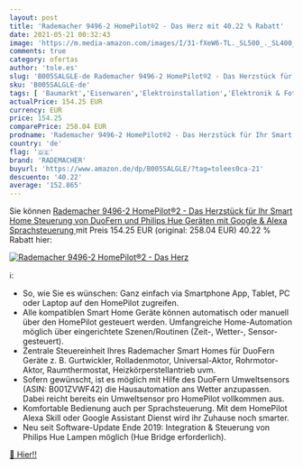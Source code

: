 ```yaml
---
layout: post
title: 'Rademacher 9496-2 HomePilot®2 - Das Herz mit 40.22 % Rabatt'
date: 2021-05-21 00:32:43
image: 'https://m.media-amazon.com/images/I/31-fXeW6-TL._SL500_._SL400_.jpg'
comments: true
category: ofertas
author: 'tole.es'
slug: 'B005SALGLE-de Rademacher 9496-2 HomePilot®2 - Das Herzstück für Ihr...'
sku: 'B005SALGLE-de'
tags: [ 'Baumarkt','Eisenwaren','Elektroinstallation','Elektronik & Foto','Fenster-Zubehör','Fernseher & Heimkino','Funkgeräte & Zubehör','Heimkino, TV & Video Zubehör','Zubehör für Funkgeräte','rademacher', ]
actualPrice: 154.25 EUR
currency: EUR
price: 154.25
comparePrice: 258.04 EUR
prodname: 'Rademacher 9496-2 HomePilot®2 - Das Herzstück für Ihr Smart Home  Steuerung von DuoFern und Philips Hue Geräten  mit Google & Alexa Sprachsteuerung '
country: 'de'
flag: '🇩🇪'
brand: 'RADEMACHER'
buyurl: 'https://www.amazon.de/dp/B005SALGLE/?tag=tolees0ca-21'
descuento: '40.22'
average: '152.865'
---
```


Sie können [Rademacher 9496-2 HomePilot®2 - Das Herzstück für Ihr Smart Home  Steuerung von DuoFern und Philips Hue Geräten  mit Google & Alexa Sprachsteuerung ](https://www.amazon.de/dp/B005SALGLE/?tag=tolees0ca-21) mit Preis 154.25 EUR (original: 258.04 EUR) 40.22 % Rabatt hier:

[![Rademacher 9496-2 HomePilot®2 - Das Herz](https://m.media-amazon.com/images/I/31-fXeW6-TL._SL500_._SL400_.jpg)](https://www.amazon.de/dp/B005SALGLE/?tag=tolees0ca-21)

ℹ️:

- So, wie Sie es wünschen: Ganz einfach via Smartphone App, Tablet, PC oder Laptop auf den HomePilot zugreifen.
- Alle kompatiblen Smart Home Geräte können automatisch oder manuell über den HomePilot gesteuert werden. Umfangreiche Home-Automation möglich über eingerichtete Szenen/Routinen (Zeit-, Wetter-, Sensor-gesteuert).
- Zentrale Steuereinheit Ihres Rademacher Smart Homes für DuoFern Geräte z. B. Gurtwickler, Rolladenmotor, Universal-Aktor, Rohrmotor-Aktor, Raumthermostat, Heizkörperstellantrieb uvm.
- Sofern gewünscht, ist es möglich mit Hilfe des DuoFern Umweltsensors (ASIN: B001ZVWF42) die Hausautomation ans Wetter anzupassen. Dabei reicht bereits ein Umweltsensor pro HomePilot vollkommen aus.
- Komfortable Bedienung auch per Sprachsteuerung. Mit dem HomePilot Alexa Skill oder Google Assistant Dienst wird ihr Zuhause noch smarter.
- Neu seit Software-Update Ende 2019: Integration & Steuerung von Philips Hue Lampen möglich (Hue Bridge erforderlich).

[🛒 Hier!!](https://www.amazon.de/dp/B005SALGLE/?tag=tolees0ca-21)
